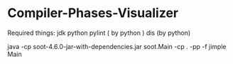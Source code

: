 # Compiler-Phases-Visualizer

Required things:
jdk
python
pylint ( by python )
dis (by python)

java -cp soot-4.6.0-jar-with-dependencies.jar soot.Main -cp . -pp -f jimple Main
